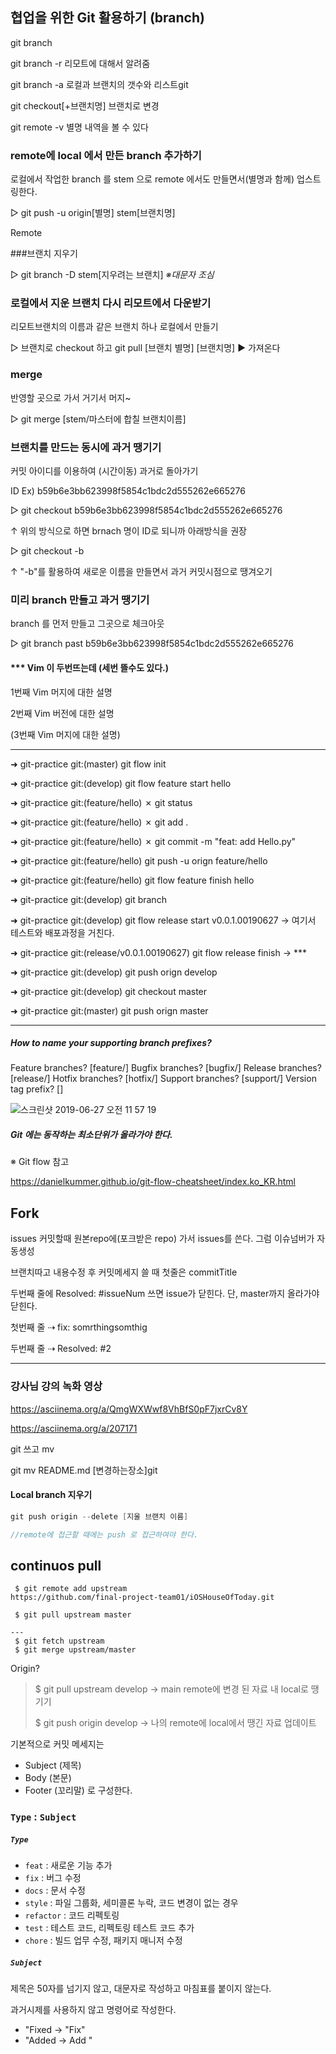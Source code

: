## 협업을 위한 Git 활용하기 (branch)

git branch 

git branch -r 리모트에 대해서 알려줌 

git branch -a 로컬과 브랜치의 갯수와 리스트git 

git checkout[+브랜치명] 브랜치로 변경



git remote -v 별명 내역을 볼 수 있다 

### remote에 local 에서 만든 branch 추가하기

로컬에서 작업한 branch 를 stem 으로 remote 에서도 만들면서(별명과 함께) 업스트링한다.

▻ git push -u origin[별명] stem[브랜치명]

 Remote

###브랜치 지우기

▻ git branch -D stem[지우려는 브랜치]   *※대문자 조심*



### 로컬에서 지운 브랜치 다시 리모트에서 다운받기

리모트브랜치의 이름과 같은 브랜치 하나 로컬에서 만들기

▻ 브랜치로 checkout 하고 git pull [브랜치 별명] [브랜치명] ► 가져온다



### merge

반영할 곳으로 가서 거기서 머지~

▻ git merge [stem/마스터에 합칠 브랜치이름]



### 브랜치를 만드는 동시에 과거 땡기기

커밋 아이디를 이용하여 (시간이동) 과거로 돌아가기

ID Ex) b59b6e3bb623998f5854c1bdc2d555262e665276

▻ git checkout b59b6e3bb623998f5854c1bdc2d555262e665276 

↑ 위의 방식으로 하면 brnach 명이 ID로 되니까 아래방식을 권장

▻ git checkout -b <new-branch-name>

↑ "-b"를 활용하여 새로운 이름을 만들면서 과거 커밋시점으로 땡겨오기



###   미리 branch 만들고 과거 땡기기 

branch 를 먼저 만들고 그곳으로 체크아웃 

▻ git branch past b59b6e3bb623998f5854c1bdc2d555262e665276



#### *** Vim 이 두번뜨는데 (세번 뜰수도 있다.)

1번째 Vim 머지에 대한 설명

2번째 Vim 버전에 대한 설명

(3번째 Vim 머지에 대한 설명)

------------------------------------------------------------------------------------------------------------------------

➜  git-practice git:(master) git flow init

➜  git-practice git:(develop) git flow feature start hello

➜  git-practice git:(feature/hello) ✗ git status

➜  git-practice git:(feature/hello) ✗ git add .

➜  git-practice git:(feature/hello) ✗ git commit -m "feat: add Hello.py"

➜  git-practice git:(feature/hello) git push -u orign feature/hello

➜  git-practice git:(feature/hello) git flow feature finish hello

➜  git-practice git:(develop) git branch

➜  git-practice git:(develop) git flow release start v0.0.1.00190627 → 여기서 테스트와 배포과정을 거친다.

➜  git-practice git:(release/v0.0.1.00190627) git flow release finish → ***

➜  git-practice git:(develop) git push orign develop

➜  git-practice git:(develop) git checkout master

➜  git-practice git:(master) git push orign master

------

##### How to name your supporting branch prefixes?

Feature branches? [feature/]
Bugfix branches? [bugfix/]
Release branches? [release/]
Hotfix branches? [hotfix/]
Support branches? [support/]
Version tag prefix? []



![스크린샷 2019-06-27 오전 11 57 19](https://user-images.githubusercontent.com/47776915/60230989-c0666180-98d2-11e9-928f-f59eedf3eb8a.png)



##### Git 에는 동작하는 최소단위가 올라가야 한다.

※ Git flow 참고

https://danielkummer.github.io/git-flow-cheatsheet/index.ko_KR.html



## Fork

issues 커밋할때 원본repo에(포크받은 repo) 가서 issues를 쓴다. 그럼 이슈넘버가 자동생성

브랜치따고 내용수정 후 커밋메세지 쓸 때 첫줄은 commitTitle

두번째 줄에 Resolved: #issueNum 쓰면 issue가 닫힌다. 단, master까지 올라가야 닫힌다.



첫번째 줄 ⇢ fix: somrthingsomthig

두번째 줄 ⇢ Resolved: #2



------

### 강사님 강의 녹화 영상

https://asciinema.org/a/QmgWXWwf8VhBfS0pF7jxrCv8Y

https://asciinema.org/a/207171



git 쓰고 mv

git mv README.md [변경하는장소]git



#### Local branch 지우기

~~~swift
git push origin --delete [지울 브랜치 이름]

//remote에 접근할 때에는 push 로 접근하여야 한다.
~~~



## continuos pull

```
 $ git remote add upstream
https://github.com/final-project-team01/iOSHouseOfToday.git

 $ git pull upstream master
 
---
 $ git fetch upstream
 $ git merge upstream/master
```



Origin?

> $ git pull upstream develop → main remote에 변경 된 자료 내 local로 땡기기
>
> $ git push origin develop  → 나의 remote에 local에서 땡긴 자료 업데이트



기본적으로 커밋 메세지는
* Subject (제목)
* Body (본문)
* Footer (꼬리말) 로 구성한다.



### `Type` : `Subject`

##### `Type` 

* `feat` : 새로운 기능 추가
* `fix` : 버그 수정
* `docs` : 문서 수정
* `style` : 파일 그룹화, 세미콜론 누락, 코드 변경이 없는 경우
* `refactor` : 코드 리펙토링
* `test` : 테스트 코드, 리펙토링 테스트 코드 추가
* `chore` : 빌드 업무 수정, 패키지 매니저 수정



##### `Subject` 

제목은 50자를 넘기지 않고, 대문자로 작성하고 마침표를 붙이지 않는다.

과거시제를 사용하지 않고 명령어로 작성한다.

- "Fixed → "Fix"
- "Added → Add "